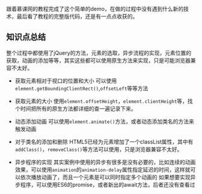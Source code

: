 跟着慕课网的教程完成了这个简单的demo，在做的过程中没有遇到什么新的技术，最后看了教程的完整版代码，还是有一点点收获的。

## 知识点总结
整个过程中都使用了jQuery的方法，元素的选取，异步流程的实现，元素位置的获取，动画的添加等等，其实这些都可以使用原生方法来实现，只是可能浏览器兼容不太好。
- 获取元素相对于视口的位置和大小
 可以使用``element.getBoundingClientRect()``,``offsetLeft``等等方法

- 获取元素的大小
  使用``element.offsetHeight``，``element.clientHeight``等，找个时间把所有的原生方法都详细的查一遍记录下来。

- 动态添加动画
 可以使用``element.animate()``方法，或者动态添加类名的方法来触发动画

- 对于类名的添加和删除
 HTML5已经为元素增加了一个classList属性，其中有``addClass()``，``removeClass()``等方法可以使用，只是浏览器兼容不太好。

- 异步程序的实现
 其实案例中使用的异步有很多是没有必要的，比如连续的动画效果，可以使用``animation``的``animation-delay``属性指定延迟的时间，这样就可以依次播放动画了，而且一个元素是可以同时指定多个动画的
 如果想要实现异步程序，可以使用ES6的promise，或者新出的await方法，后者还没有查看过